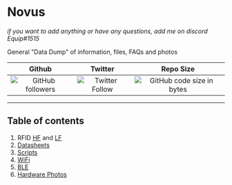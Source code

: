 # Novus
*if you want to add anything or have any questions, add me on discord Equip#1515*

General "Data Dump" of information, files, FAQs and photos 


| Github | Twitter | Repo Size |
|:------:|:-------:|:---------:|
|![GitHub followers](https://img.shields.io/github/followers/equipter?label=Equipter%20&logo=GitHub&style=flat-square)|![Twitter Follow](https://img.shields.io/twitter/follow/equip0x80?color=b9d1ff&label=Equip0x80&logo=Twitter&style=flat-square)|![GitHub code size in bytes](https://img.shields.io/github/languages/code-size/equipter/novus?label=Repo%20Size&logo=github&style=flat-square)
---

## Table of contents 
1. RFID [HF](https://github.com/equipter/novus/tree/main/RFID/High_Frequency) and [LF](https://github.com/equipter/novus/tree/main/RFID/Low_Frequency)
2. [Datasheets](https://github.com/equipter/novus/tree/main/Datasheets)
3. [Scripts](https://github.com/equipter/novus/tree/main/Scripts)
4. [WiFi](https://github.com/equipter/novus/tree/main/WiFi)
5. [BLE](https://github.com/equipter/novus/tree/main/BLE)
6. [Hardware Photos](https://github.com/equipter/novus/tree/main/HW_Photos)
